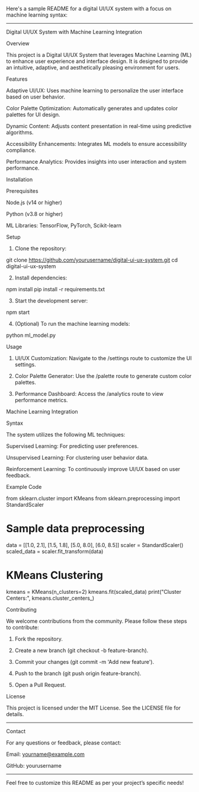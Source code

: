 Here's a sample README for a digital UI/UX system with a focus on machine learning syntax:


---

Digital UI/UX System with Machine Learning Integration

Overview

This project is a Digital UI/UX System that leverages Machine Learning (ML) to enhance user experience and interface design. It is designed to provide an intuitive, adaptive, and aesthetically pleasing environment for users.

Features

Adaptive UI/UX: Uses machine learning to personalize the user interface based on user behavior.

Color Palette Optimization: Automatically generates and updates color palettes for UI design.

Dynamic Content: Adjusts content presentation in real-time using predictive algorithms.

Accessibility Enhancements: Integrates ML models to ensure accessibility compliance.

Performance Analytics: Provides insights into user interaction and system performance.


Installation

Prerequisites

Node.js (v14 or higher)

Python (v3.8 or higher)

ML Libraries: TensorFlow, PyTorch, Scikit-learn


Setup

1. Clone the repository:

git clone https://github.com/yourusername/digital-ui-ux-system.git
cd digital-ui-ux-system


2. Install dependencies:

npm install
pip install -r requirements.txt


3. Start the development server:

npm start


4. (Optional) To run the machine learning models:

python ml_model.py



Usage

1. UI/UX Customization: Navigate to the /settings route to customize the UI settings.


2. Color Palette Generator: Use the /palette route to generate custom color palettes.


3. Performance Dashboard: Access the /analytics route to view performance metrics.



Machine Learning Integration

Syntax

The system utilizes the following ML techniques:

Supervised Learning: For predicting user preferences.

Unsupervised Learning: For clustering user behavior data.

Reinforcement Learning: To continuously improve UI/UX based on user feedback.


Example Code

from sklearn.cluster import KMeans
from sklearn.preprocessing import StandardScaler

# Sample data preprocessing
data = [[1.0, 2.1], [1.5, 1.8], [5.0, 8.0], [6.0, 8.5]]
scaler = StandardScaler()
scaled_data = scaler.fit_transform(data)

# KMeans Clustering
kmeans = KMeans(n_clusters=2)
kmeans.fit(scaled_data)
print("Cluster Centers:", kmeans.cluster_centers_)

Contributing

We welcome contributions from the community. Please follow these steps to contribute:

1. Fork the repository.


2. Create a new branch (git checkout -b feature-branch).


3. Commit your changes (git commit -m 'Add new feature').


4. Push to the branch (git push origin feature-branch).


5. Open a Pull Request.



License

This project is licensed under the MIT License. See the LICENSE file for details.


---

Contact

For any questions or feedback, please contact:

Email: yourname@example.com

GitHub: yourusername



---

Feel free to customize this README as per your project’s specific needs!

